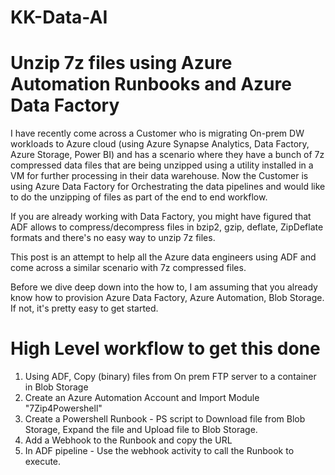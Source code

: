 # KK-Data-AI
# Unzip 7z files using Azure Automation Runbooks and Azure Data Factory

I have recently come across a Customer who is migrating On-prem DW workloads to Azure cloud (using Azure Synapse Analytics, Data Factory, Azure Storage, Power BI) and has a scenario where they have a bunch of 7z compressed data files that are being unzipped using a utility installed in a VM for further processing in their data warehouse. Now the Customer is using Azure Data Factory for Orchestrating the data pipelines and would like to do the unzipping of files as part of the end to end workflow.

If you are already working with Data Factory, you might have figured that ADF allows to compress/decompress files in bzip2, gzip, deflate, ZipDeflate formats and there's no easy way to unzip 7z files.

This post is an attempt to help all the Azure data engineers using ADF and come across a similar scenario with 7z compressed files.

Before we dive deep down into the how to, I am assuming that you already know how to provision Azure Data Factory, Azure Automation, Blob Storage.  If not, it's pretty easy to get started.

# High Level workflow to get this done
1. Using ADF, Copy (binary) files from On prem FTP server to a container in Blob Storage
2. Create an Azure Automation Account and Import Module "7Zip4Powershell" 
3. Create a Powershell Runbook - PS script to Download file from Blob Storage, Expand the file and Upload file to Blob Storage.
4. Add a Webhook to the Runbook and copy the URL
5. In ADF pipeline - Use the webhook activity to call the Runbook to execute.


